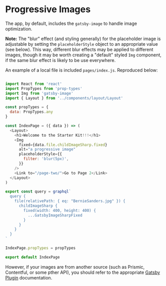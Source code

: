 # Progressive Images

The app, by default, includes the `gatsby-image` to handle image optimization.

**Note:** The "blur" effect (and styling generally) for the placeholder image is adjustable by setting the `placeholderStyle` object to an appropriate value (see below). This way, different blur effects may be applied to different images, though it may be worth creating a "default" styled `Img` component, if the same blur effect is likely to be use everywhere.

An example of a local file is included `pages/index.js`. Reproduced below:

``` javascript

import React from 'react'
import PropTypes from 'prop-types'
import Img from 'gatsby-image'
import { Layout } from '../components/layout/Layout'

const propTypes = {
  data: PropTypes.any
}

const IndexPage = ({ data }) => (
  <Layout>
    <h1>Welcome to the Starter Kit!!!</h1>
    <Img
      fixed={data.file.childImageSharp.fixed}
      alt="a progressive image"
      placeholderStyle={{
        filter: 'blur(5px)',
      }}
    />
    <Link to="/page-two/">Go to Page 2</Link>
  </Layout>
)

export const query = graphql`
  query {
    file(relativePath: { eq: "BernieSanders.jpg" }) {
      childImageSharp {
        fixed(width: 400, height: 400) {
          ...GatsbyImageSharpFixed
        }
      }
    }
  }
`

IndexPage.propTypes = propTypes

export default IndexPage

```

However, if your images are from another source (such as Prismic, Contentful, or some pther API), you should refer to the appropriate [Gatsby Plugin](https://www.gatsbyjs.org/plugins/) documentation.
